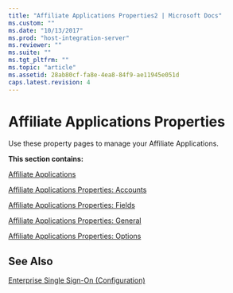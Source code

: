 ```yaml
---
title: "Affiliate Applications Properties2 | Microsoft Docs"
ms.custom: ""
ms.date: "10/13/2017"
ms.prod: "host-integration-server"
ms.reviewer: ""
ms.suite: ""
ms.tgt_pltfrm: ""
ms.topic: "article"
ms.assetid: 28ab80cf-fa8e-4ea8-84f9-ae11945e051d
caps.latest.revision: 4
---
```

# Affiliate Applications Properties
Use these property pages to manage your Affiliate Applications.  
  
 **This section contains:**  
  
 [Affiliate Applications](../core/affiliate-applications.md)  
  
 [Affiliate Applications Properties: Accounts](../core/affiliate-applications-properties-accounts.md)  
  
 [Affiliate Applications Properties: Fields](../core/affiliate-applications-properties-fields.md)  
  
 [Affiliate Applications Properties: General](../core/affiliate-applications-properties-general.md)  
  
 [Affiliate Applications Properties: Options](../core/affiliate-applications-properties-options.md)  
  
## See Also  
 [Enterprise Single Sign-On (Configuration)](../core/enterprise-single-sign-on-configuration.md)